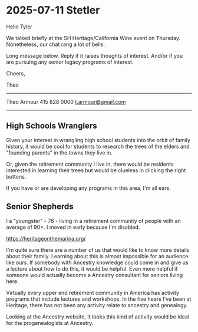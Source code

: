 # 2025-07-11 Stetler

Hello Tyler

We talked briefly at the SH Heritage/California Wine event on Thursday. Nonetheless, our chat rang a lot of bells.

Long message below. Reply if it raises thoughts of interest. And/or if you are pursuing any senior legacy programs of interest.

Cheers,

Theo

***

Theo Armour
415 828 0000
t.armour@gmail.com


***

## High Schools Wranglers

Given your interest in wrangling high school students into the orbit of family history, it would be cool for students to research the trees of the elders and "founding parents" in the towns they live in.

Or, given the retirement community I live in, there would be residents interested in learning their trees but would be clueless in clicking the right buttons.

If you have or are developing any programs in this area, I'm all ears.

## Senior Shepherds

I a "youngster" - 78 - living in a retirement community of people with an average of 90+. I moved in early because I'm disabled.

https://heritageonthemarina.org/

I'm quite sure there are a number of us that would like to know more details about their family. Learning about this is almost impossible for an audience like ours. If somebody with Ancestry knowledge could come in and give us a lecture about how to do this, it would be helpful. Even more helpful if someone would actually become a Ancestry consultant for seniors living here.

Virtually every upper end retirement community in America has activity programs that include lectures and workshops. In the five hears I've been at Heritage, there has not been any activity relate to ancestry and genealogy.

Looking at the Ancestry website, It looks this kind of activity would be ideal for the progenealogists at Ancestry.
